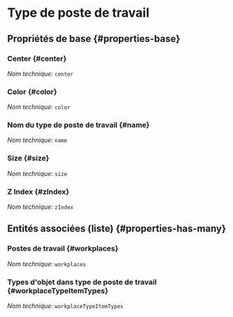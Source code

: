 # Type de poste de travail
<!--- THIS FILE IS GENERATED PLEASE DO NOT EDIT IT DIRECTLY --->



## Propriétés de base {#properties-base}

### Center {#center}



*Nom technique:* ```center```

### Color {#color}



*Nom technique:* ```color```

### Nom du type de poste de travail {#name}



*Nom technique:* ```name```

### Size {#size}



*Nom technique:* ```size```

### Z Index {#zIndex}



*Nom technique:* ```zIndex```




## Entités associées (liste) {#properties-has-many}

### Postes de travail {#workplaces}



*Nom technique:* ```workplaces```

### Types d'objet dans type de poste de travail {#workplaceTypeItemTypes}



*Nom technique:* ```workplaceTypeItemTypes```




